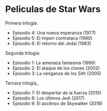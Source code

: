 # Peliculas de Star Wars

Primera trilogía:
* Episodio 4: Una nueva esperanza (1977)
* Episodio 5: El imperi contrataca (1980)
* Episodio 6: El retorno del Jedai (1983)

Segunda trilogia:
* Episodio 1: La amenaza fantasma (1999)
* Episodio 2: El ataque de los clones (2002)
* Episodio 3: La venganza de los Sith (2005)

Tercera trilogía_
* Episodio 7: El despertar de la fuerza (2015)
* Episodio 8: Los últimos Jedi (2017)
* Episodio 9: El ascênso de Skywalker (2019)
